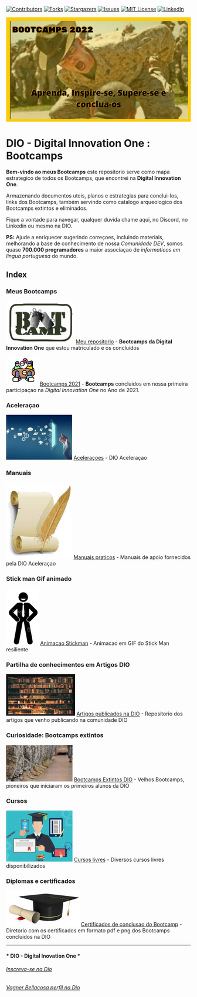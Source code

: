 <!-- PROJECT SHIELDS -->

[![Contributors][contributors-shield]][contributors-url]
[![Forks][forks-shield]][forks-url]
[![Stargazers][stars-shield]][stars-url]
[![Issues][issues-shield]][issues-url]
[![MIT License][license-shield]][license-url]
[![LinkedIn][linkedin-shield]][linkedin-url]

<!-- PROJECT LOGO -->
![Bootcamps na Digital Innovation One](Images/Bootcamp_Logo2022.png "Bootcamps")


# DIO - Digital Innovation One : Bootcamps

**Bem-vindo ao meus Bootcamps** este repositorio serve como mapa estrategico de todos os Bootcamps, que encontrei na **Digital Innovation One**.

Armazenando documentos uteis, planos e estrategias para conclui-los, links dos Bootcamps, também servindo como catalogo arqueologico dos Bootcamps extintos e eliminados.

Fique a vontade para navegar, qualquer duvida chame aqui, no Discord, no Linkedin ou mesmo na DIO.

**PS:** Ajude a enriquecer sugerindo correçoes, incluindo materiais, melhorando a base de conhecimento de nossa *Comunidade DEV*, somos quase **700.000 programadores**  a maior associaçao de *informaticos em lingua portuguesa* do mundo.

## Index

### Meus Bootcamps

![Bootcamp Logo](Images/bootcamp_logo.png "Logo") [Meu repositorio](BootCamps/)  - **Bootcamps da Digital Innovation One** que estou matriculado e os concluidos


![Bootcamp Icone 2021](Images/BootCamps2021.png "Icone") [Bootcamps 2021](BootCamps/BootCamps2021.md) - **Bootcamps** concluidos em nossa primeira participaçao na *Digital Innovation One* no Ano de 2021.

### Aceleraçao
![image-20211117212323959](Images/image-20211117212323959.png) [Aceleraçoes](BootCamps/Aceleracao)  - DIO Aceleraçao

### Manuais
![image-20211117212407262](Images/image-20211117212407262.png) [Manuais praticos](BootCamps/Manuais)  - Manuais de apoio fornecidos pela DIO Aceleraçao

### Stick man Gif animado
![image-20211117212453268](Images/image-20211117212453268.png) [Animacao Stickman](BootCamps/Animacao)  - Animacao em GIF do Stick Man resiliente

### Partilha de conhecimentos em Artigos DIO
![image-20211117212613175](Images/image-20211117212613175.png) [Artigos publicados na DIO](BootCamps/ArtigosDIO)  - Repositorio dos artigos que venho publicando na comunidade DIO

### Curiosidade: Bootcamps extintos
![image-20211117212716092](Images/image-20211117212716092.png) [Bootcamps Extintos DIO](BootCamps/BootcampsEncerrados)  - Velhos Bootcamps, pioneiros que iniciaram os primeiros alunos da DIO

### Cursos 
![image-20211117212832084](Images/image-20211117212832084.png) [Cursos livres](BootCamps/CursosFree)  - Diversos cursos livres disponibilizados 

### Diplomas e certificados 
![image-20211117212918070](Images/image-20211117212918070.png) [Certificados de conclusao do Bootcamp](BootCamps/Certificados)  - Diretorio com os certificados em formato pdf e png dos Bootcamps concluidos na DIO



---

#### * DIO - Digital Inovation One *
######  [Inscreva-se na Dio](https://web.dio.me/sign-up?ref=R5J3ZLTIFS)  

######  [Vagner Bellacosa perfil na Dio](https://web.dio.me/users/vagnerbellacosa?tab=achievements)  

<!-- MARKDOWN LINKS & IMAGES -->
<!-- https://www.markdownguide.org/basic-syntax/#reference-style-links -->
[contributors-shield]: https://img.shields.io/github/contributors/VagnerBellacosa/DIO_Bootcamps.svg?style=for-the-badge
[contributors-url]: https://github.com/VagnerBellacosa/DIO_Bootcamps/graphs/contributors
[forks-shield]: https://img.shields.io/github/forks/VagnerBellacosa/DIO_Bootcamps.svg?style=for-the-badge
[forks-url]: https://github.com/VagnerBellacosa/DIO_Bootcamps/network/members
[stars-shield]: https://img.shields.io/github/stars/VagnerBellacosa/DIO_Bootcamps.svg?style=for-the-badge
[stars-url]: https://github.com/VagnerBellacosa/DIO_Bootcamps/stargazers
[issues-shield]: https://img.shields.io/github/issues/VagnerBellacosa/DIO_Bootcamps.svg?style=for-the-badge
[issues-url]: https://github.com/VagnerBellacosa/DIO_Bootcamps/issues
[license-shield]: https://img.shields.io/github/license/VagnerBellacosa/DIO_Bootcamps.svg?style=for-the-badge
[license-url]: https://github.com/VagnerBellacosa/DIO_Bootcamps/blob/master/LICENSE.txt
[linkedin-shield]: https://img.shields.io/badge/-LinkedIn-black.svg?style=for-the-badge&logo=linkedin&colorB=555
[linkedin-url]: https://www.linkedin.com/in/VagnerBellacosa/
[product-screenshot]: Images/Bootcamp_Logo2022.png
